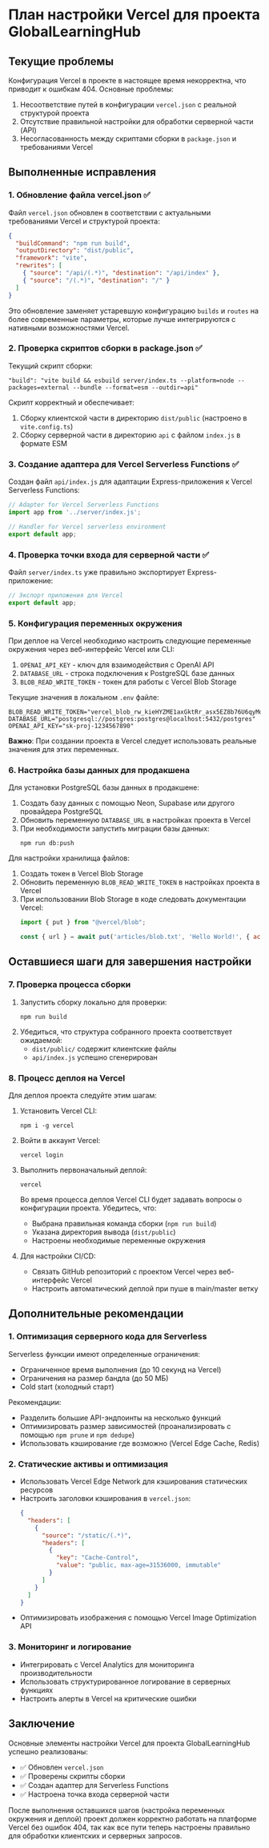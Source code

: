 # План настройки Vercel для проекта GlobalLearningHub

## Текущие проблемы

Конфигурация Vercel в проекте в настоящее время некорректна, что приводит к ошибкам 404. Основные проблемы:

1. Несоответствие путей в конфигурации `vercel.json` с реальной структурой проекта
2. Отсутствие правильной настройки для обработки серверной части (API)
3. Несогласованность между скриптами сборки в `package.json` и требованиями Vercel

## Выполненные исправления

### 1. Обновление файла vercel.json ✅

Файл `vercel.json` обновлен в соответствии с актуальными требованиями Vercel и структурой проекта:

```json
{
  "buildCommand": "npm run build",
  "outputDirectory": "dist/public",
  "framework": "vite",
  "rewrites": [
    { "source": "/api/(.*)", "destination": "/api/index" },
    { "source": "/(.*)", "destination": "/" }
  ]
}
```

Это обновление заменяет устаревшую конфигурацию `builds` и `routes` на более современные параметры, которые лучше интегрируются с нативными возможностями Vercel.

### 2. Проверка скриптов сборки в package.json ✅

Текущий скрипт сборки: 
```
"build": "vite build && esbuild server/index.ts --platform=node --packages=external --bundle --format=esm --outdir=api"
```

Скрипт корректный и обеспечивает:
1. Сборку клиентской части в директорию `dist/public` (настроено в `vite.config.ts`)
2. Сборку серверной части в директорию `api` с файлом `index.js` в формате ESM

### 3. Создание адаптера для Vercel Serverless Functions ✅

Создан файл `api/index.js` для адаптации Express-приложения к Vercel Serverless Functions:

```javascript
// Adapter for Vercel Serverless Functions
import app from '../server/index.js';

// Handler for Vercel serverless environment
export default app;
```

### 4. Проверка точки входа для серверной части ✅

Файл `server/index.ts` уже правильно экспортирует Express-приложение:

```typescript
// Экспорт приложения для Vercel
export default app;
```

### 5. Конфигурация переменных окружения

При деплое на Vercel необходимо настроить следующие переменные окружения через веб-интерфейс Vercel или CLI:

1. `OPENAI_API_KEY` - ключ для взаимодействия с OpenAI API
2. `DATABASE_URL` - строка подключения к PostgreSQL базе данных
3. `BLOB_READ_WRITE_TOKEN` - токен для работы с Vercel Blob Storage

Текущие значения в локальном `.env` файле:

```
BLOB_READ_WRITE_TOKEN="vercel_blob_rw_kieHYZME1axGktRr_asx5EZ8b76U6qyMor2lpW2fqPpmQTN"
DATABASE_URL="postgresql://postgres:postgres@localhost:5432/postgres"
OPENAI_API_KEY="sk-proj-1234567890"
```

**Важно**: При создании проекта в Vercel следует использовать реальные значения для этих переменных.

### 6. Настройка базы данных для продакшена

Для установки PostgreSQL базы данных в продакшене:

1. Создать базу данных с помощью Neon, Supabase или другого провайдера PostgreSQL
2. Обновить переменную `DATABASE_URL` в настройках проекта в Vercel
3. При необходимости запустить миграции базы данных:
   ```
   npm run db:push
   ```

Для настройки хранилища файлов:
1. Создать токен в Vercel Blob Storage
2. Обновить переменную `BLOB_READ_WRITE_TOKEN` в настройках проекта в Vercel
3. При использовании Blob Storage в коде следовать документации Vercel:
   ```javascript
   import { put } from "@vercel/blob";
   
   const { url } = await put('articles/blob.txt', 'Hello World!', { access: 'public' });
   ```

## Оставшиеся шаги для завершения настройки

### 7. Проверка процесса сборки

1. Запустить сборку локально для проверки: 
   ```
   npm run build
   ```
2. Убедиться, что структура собранного проекта соответствует ожидаемой:
   - `dist/public/` содержит клиентские файлы
   - `api/index.js` успешно сгенерирован

### 8. Процесс деплоя на Vercel

Для деплоя проекта следуйте этим шагам:

1. Установить Vercel CLI:
   ```
   npm i -g vercel
   ```
2. Войти в аккаунт Vercel:
   ```
   vercel login
   ```
3. Выполнить первоначальный деплой:
   ```
   vercel
   ```
   Во время процесса деплоя Vercel CLI будет задавать вопросы о конфигурации проекта. Убедитесь, что:
   - Выбрана правильная команда сборки (`npm run build`)
   - Указана директория вывода (`dist/public`)
   - Настроены необходимые переменные окружения

4. Для настройки CI/CD:
   - Связать GitHub репозиторий с проектом Vercel через веб-интерфейс Vercel
   - Настроить автоматический деплой при пуше в main/master ветку

## Дополнительные рекомендации

### 1. Оптимизация серверного кода для Serverless

Serverless функции имеют определенные ограничения:
- Ограниченное время выполнения (до 10 секунд на Vercel)
- Ограничения на размер бандла (до 50 МБ)
- Cold start (холодный старт)

Рекомендации:
- Разделить большие API-эндпоинты на несколько функций
- Оптимизировать размер зависимостей (проанализировать с помощью `npm prune` и `npm dedupe`)
- Использовать кэширование где возможно (Vercel Edge Cache, Redis)

### 2. Статические активы и оптимизация

- Использовать Vercel Edge Network для кэширования статических ресурсов
- Настроить заголовки кэширования в `vercel.json`:
  ```json
  {
    "headers": [
      {
        "source": "/static/(.*)",
        "headers": [
          {
            "key": "Cache-Control",
            "value": "public, max-age=31536000, immutable"
          }
        ]
      }
    ]
  }
  ```
- Оптимизировать изображения с помощью Vercel Image Optimization API

### 3. Мониторинг и логирование

- Интегрировать с Vercel Analytics для мониторинга производительности
- Использовать структурированное логирование в серверных функциях
- Настроить алерты в Vercel на критические ошибки

## Заключение

Основные элементы настройки Vercel для проекта GlobalLearningHub успешно реализованы:
- ✅ Обновлен `vercel.json`
- ✅ Проверены скрипты сборки
- ✅ Создан адаптер для Serverless Functions
- ✅ Настроена точка входа серверной части

После выполнения оставшихся шагов (настройка переменных окружения и деплой) проект должен корректно работать на платформе Vercel без ошибок 404, так как все пути теперь настроены правильно для обработки клиентских и серверных запросов.
